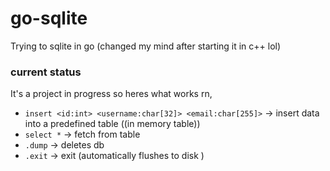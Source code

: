 # go-sqlite

Trying to sqlite in go (changed my mind after starting it in c++ lol)

### current status 

It's a project in progress so heres what works rn, 

- `insert <id:int> <username:char[32]> <email:char[255]>` -> insert data into a predefined table ((in memory table))
- `select *` -> fetch from table
- `.dump` -> deletes db
- `.exit` -> exit (automatically flushes to disk )
  

